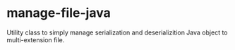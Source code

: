 # manage-file-java
Utility class to simply manage serialization and deserializition Java object to multi-extension file.
